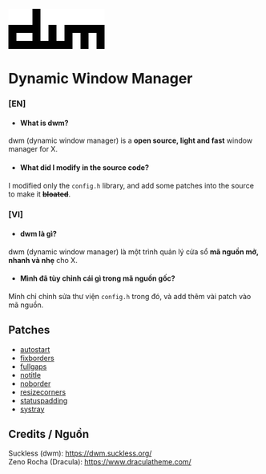 ![dwm](dwm.png)
# Dynamic Window Manager

### [EN]
- #### What is dwm?
dwm (dynamic window manager) is a **open source, light and fast** window manager for X.
- #### What did I modify in the source code?
I modified only the `config.h` library, and add some patches into the source to make it ~~**bloated**~~.
### [VI]
- #### dwm là gì?
dwm (dynamic window manager) là một trình quản lý cửa sổ **mã nguồn mở, nhanh và nhẹ** cho X.
- #### Mình đã tùy chỉnh cái gì trong mã nguồn gốc?
Mỉnh chỉ chỉnh sửa thư viện `config.h` trong đó, và add thêm vài patch vào mã nguồn.

## Patches
- [autostart](https://dwm.suckless.org/patches/autostart/)
- [fixborders](https://dwm.suckless.org/patches/alpha)
- [fullgaps](https://dwm.suckless.org/patches/fullgaps/)
- [notitle](https://dwm.suckless.org/patches/notitle/)
- [noborder](https://dwm.suckless.org/patches/noborder/)
- [resizecorners](https://dwm.suckless.org/patches/resizecorners/)
- [statuspadding](https://dwm.suckless.org/patches/statuspadding/)
- [systray](https://dwm.suckless.org/patches/systray/)

## Credits / Nguồn
Suckless (dwm): https://dwm.suckless.org/   
Zeno Rocha (Dracula): https://www.draculatheme.com/   
